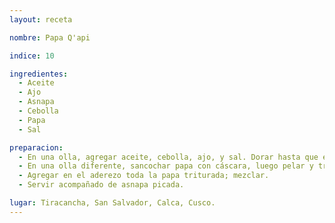 ```yaml
---
layout: receta

nombre: Papa Q'api

indice: 10

ingredientes:
  - Aceite
  - Ajo
  - Asnapa
  - Cebolla
  - Papa
  - Sal

preparacion:
  - En una olla, agregar aceite, cebolla, ajo, y sal. Dorar hasta que el aderezo desprenda un aroma agradable.
  - En una olla diferente, sancochar papa con cáscara, luego pelar y triturar con un cucharón.
  - Agregar en el aderezo toda la papa triturada; mezclar.
  - Servir acompañado de asnapa picada.

lugar: Tiracancha, San Salvador, Calca, Cusco. 
---
```


